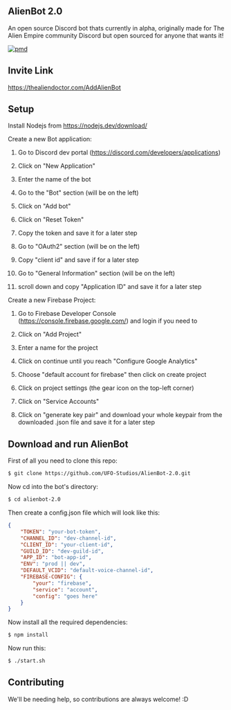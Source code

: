 ## AlienBot 2.0

An open source Discord bot thats currently in alpha, originally made for The Alien Empire community Discord but open sourced for anyone that wants it!


[![pmd](https://github.com/UFO-Studios/AlienBot-2.0/actions/workflows/pmd.yml/badge.svg)](https://github.com/UFO-Studios/AlienBot-2.0/actions/workflows/pmd.yml)


## Invite Link

https://thealiendoctor.com/AddAlienBot

## Setup

Install Nodejs from https://nodejs.dev/download/

Create a new Bot application:

1. Go to Discord dev portal (https://discord.com/developers/applications)

2. Click on "New Application"

3. Enter the name of the bot

4. Go to the "Bot" section (will be on the left)

5. Click on "Add bot"

6. Click on "Reset Token"

7. Copy the token and save it for a later step

8. Go to "OAuth2" section (will be on the left)

9. Copy "client id" and save if for a later step

10. Go to "General Information" section (will be on the left)

11. scroll down and copy "Application ID" and save it for a later step

Create a new Firebase Project:

1. Go to Firebase Developer Console (https://console.firebase.google.com/) and login if you need to

2. Click on "Add Project"

3. Enter a name for the project

4. Click on continue until you reach "Configure Google Analytics"

5. Choose "default account for firebase" then click on create project

6. Click on project settings (the gear icon on the top-left corner)

7. Click on "Service Accounts"

8. Click on "generate key pair" and download your whole keypair from the downloaded .json file and save it for a later step

## Download and run AlienBot

First of all you need to clone this repo: 

```bash
$ git clone https://github.com/UFO-Studios/AlienBot-2.0.git
```
Now cd into the bot's directory:

```bash
$ cd alienbot-2.0
```

Then create a config.json file which will look like this:

```json
{
    "TOKEN": "your-bot-token",
    "CHANNEL_ID": "dev-channel-id",
    "CLIENT_ID": "your-client-id",
    "GUILD_ID": "dev-guild-id",
    "APP_ID": "bot-app-id",
    "ENV": "prod || dev",
    "DEFAULT_VCID": "default-voice-channel-id",
    "FIREBASE-CONFIG": {
        "your": "firebase",
        "service": "account",
        "config": "goes here"
    }
}
```

Now install all the required dependencies:

```bash
$ npm install
```

Now run this:

```bash
$ ./start.sh
```
## Contributing

We'll be needing help, so contributions are always welcome! :D

